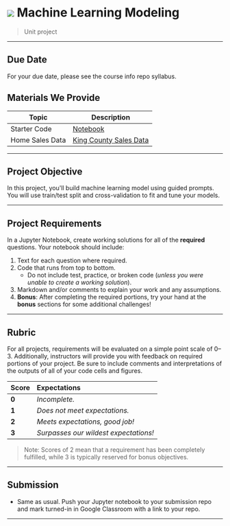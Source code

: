 # ![](https://ga-dash.s3.amazonaws.com/production/assets/logo-9f88ae6c9c3871690e33280fcf557f33.png) Machine Learning Modeling

> Unit project

---

## Due Date
For your due date, please see the course info repo syllabus.


## Materials We Provide

| Topic | Description |
| --- | --- |
| Starter Code | [Notebook](modeling-project-starter.ipynb) |
| Home Sales Data | [King County Sales Data](./data/kc_house_data.csv) |


---

## Project Objective

In this project, you'll build machine learning model using guided prompts. You will use train/test split and cross-validation to fit and tune your models.

---

## Project Requirements

In a Jupyter Notebook, create working solutions for all of the **required** questions. Your notebook should include:

1. Text for each question where required.
2. Code that runs from top to bottom.
   - Do not include test, practice, or broken code (*unless you were unable to create a working solution*).
3. Markdown and/or comments to explain your work and any assumptions.
4. **Bonus**: After completing the required portions, try your hand at the **bonus** sections for some additional challenges!


---

## Rubric

For all projects, requirements will be evaluated on a simple point scale of 0–3. Additionally, instructors will provide you with feedback on required portions of your project. Be sure to include comments and interpretations of the outputs of all of your code cells and figures.

Score | Expectations
:--- | :---
**0** | _Incomplete._
**1** | _Does not meet expectations._
**2** | _Meets expectations, good job!_
**3** | _Surpasses our wildest expectations!_

> Note: Scores of 2 mean that a requirement has been completely fulfilled, while 3 is typically reserved for bonus objectives.

---


## Submission

- Same as usual. Push your Jupyter notebook to your submission repo and mark turned-in in Google Classroom with a link to your repo.

---
